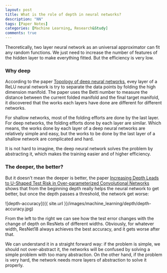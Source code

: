 ```yaml
---
layout: post
title: What is the role of depth in neural networks?
description: "NN"
tags: [Paper Notes]
categories: [Machine Learning, Research&Study]
comments: true
---
```


Theoretically, two layer neural network as an universal approximator can fit any random functions. We just need to increase the number of features of the hidden layer to make everything fitted. But the efficiency is very low.

### Why deep

According to the paper [Topology of deep neural networks](www.arxiv.org/abs/2004.06093), evey layer of a ReLU neural network is try to separate the data points by folding the high dimension manifold. The paper uses the Betti number to measure the distance between the current folded manifold and the final target manifold, it discovered that the works each layers have done are different for different networks. 

For shallow networks, most of the folding efforts are done  by the last layer. For deep networks, the folding efforts done by each layer are similar. Which means, the works done by each layer of a deep neural networks are relatively simple and easy, but the works to be done by the last layer of a shallow network are complicated and hard.

It is not hard to imagine, the deep neural network solves the problem by abstracting it, which makes the training easier and of higher efficiency.

 ### The deeper, the better?

But it doesn't mean the deeper is better, the paper [Increasing Depth Leads to U-Shaped Test Risk in Over-parameterized Convolutional Networks](www.arxiv.org/abs/2010.09610) shows that from the beginning depth really helps the neural network to get better, but once the depth passes a threshold, the network get worse:

![depth-accuracy]({{ site.url }}/images/machine_learning/depth/depth-accuracy.jpg)

From the left to the right we can see how the test error changes with the change of depth on ResNets of different widths. Obviously, for whatever width, ResNet18 always achieves the best accuracy, and it gets worse after that. 

We can understand it in a straight forward way: if the problem is simple, we should not over-abstract it, the networks will be confused by solving a simple problem with too many abstraction. On the other hand, if the problem is very hard, the network needs more layers of abstraction to solve it properly.


